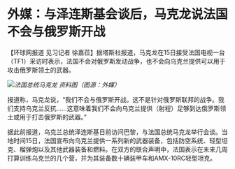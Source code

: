 # 外媒：与泽连斯基会谈后，马克龙说法国不会与俄罗斯开战

【环球网报道 见习记者
徐嘉莅】据塔斯社报道，马克龙在15日接受法国电视一台（TF1）采访时表示，法国不会对俄罗斯发动战争，也不会向乌克兰提供可以用于攻击俄罗斯领土的武器。

![](https://inews.gtimg.com/om_bt/OrdcXyXFp89-6y9yXbzJCFY51e4n5jnXSkdWNz_eVW6V8AA/1000)_法国总统马克龙
资料图（图源：外媒）_

报道称，马克龙说，“我们不会与俄罗斯开战。这不是针对俄罗斯联邦的战争。我们支持乌克兰反抗……这意味着我们不会向乌克兰提供（射程）足够到达俄罗斯领土或用于打击俄罗斯的武器。”

据此前报道，乌克兰总统泽连斯基日前访问巴黎，与法国总统马克龙举行会谈。当地时间15日，法国宣布向乌克兰提供一系列新的武器装备，包括防空系统、轻型坦克、榴弹炮以及其他武器装备和燃料。在双方的联合声明中，法国表示在未来几周打算训练乌克兰的几个营，并为其装备数十辆装甲车和AMX-10RC轻型坦克。

